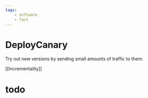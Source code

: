 ```yaml
---
tags:
    - software
    - fact
---
```


# DeployCanary

Try out new versions by sending small amounts of traffic to them.

[[Incrementality]]

# todo
